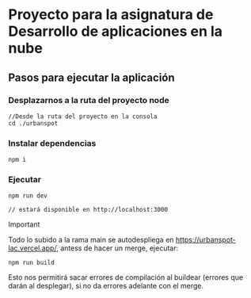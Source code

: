 # Proyecto para la asignatura de Desarrollo de aplicaciones en la nube

## Pasos para ejecutar la aplicación

### Desplazarnos a la ruta del proyecto node
```
//Desde la ruta del proyecto en la consola
cd ./urbanspot
```

### Instalar dependencias

```
npm i
```

### Ejecutar

```
npm run dev

// estará disponible en http://localhost:3000
```

> [!IMPORTANT]  
> Todo lo subido a la rama main se autodespliega en https://urbanspot-lac.vercel.app/, antess de hacer un merge, ejecutar:

```
npm run build

```
Esto nos permitirá sacar errores de compilación al buildear (errores que darán al desplegar), si no da errores adelante con el merge.
